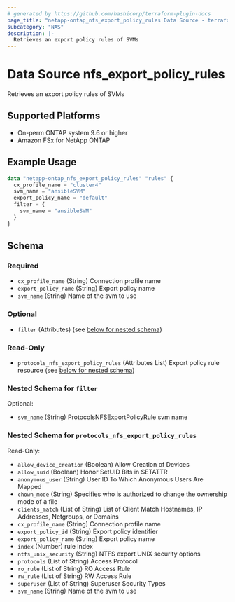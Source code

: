 ```yaml
---
# generated by https://github.com/hashicorp/terraform-plugin-docs
page_title: "netapp-ontap_nfs_export_policy_rules Data Source - terraform-provider-netapp-ontap"
subcategory: "NAS"
description: |-
  Retrieves an export policy rules of SVMs
---
```


# Data Source nfs_export_policy_rules
Retrieves an export policy rules of SVMs

## Supported Platforms
* On-perm ONTAP system 9.6 or higher
* Amazon FSx for NetApp ONTAP

## Example Usage
```terraform
data "netapp-ontap_nfs_export_policy_rules" "rules" {
  cx_profile_name = "cluster4"
  svm_name = "ansibleSVM"
  export_policy_name = "default"
  filter = {
    svm_name = "ansibleSVM"
  }
}
```

<!-- schema generated by tfplugindocs -->
## Schema

### Required

- `cx_profile_name` (String) Connection profile name
- `export_policy_name` (String) Export policy name
- `svm_name` (String) Name of the svm to use

### Optional

- `filter` (Attributes) (see [below for nested schema](#nestedatt--filter))

### Read-Only

- `protocols_nfs_export_policy_rules` (Attributes List) Export policy rule resource (see [below for nested schema](#nestedatt--protocols_nfs_export_policy_rules))

<a id="nestedatt--filter"></a>
### Nested Schema for `filter`

Optional:

- `svm_name` (String) ProtocolsNFSExportPolicyRule svm name


<a id="nestedatt--protocols_nfs_export_policy_rules"></a>
### Nested Schema for `protocols_nfs_export_policy_rules`

Read-Only:

- `allow_device_creation` (Boolean) Allow Creation of Devices
- `allow_suid` (Boolean) Honor SetUID Bits in SETATTR
- `anonymous_user` (String) User ID To Which Anonymous Users Are Mapped
- `chown_mode` (String) Specifies who is authorized to change the ownership mode of a file
- `clients_match` (List of String) List of Client Match Hostnames, IP Addresses, Netgroups, or Domains
- `cx_profile_name` (String) Connection profile name
- `export_policy_id` (String) Export policy identifier
- `export_policy_name` (String) Export policy name
- `index` (Number) rule index
- `ntfs_unix_security` (String) NTFS export UNIX security options
- `protocols` (List of String) Access Protocol
- `ro_rule` (List of String) RO Access Rule
- `rw_rule` (List of String) RW Access Rule
- `superuser` (List of String) Superuser Security Types
- `svm_name` (String) Name of the svm to use


